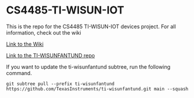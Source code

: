 # CS4485-TI-WISUN-IOT
This is the repo for the CS4485 TI-WISUN-IOT devices project. 
For all information, check out the wiki

[Link to the Wiki](https://github.com/LawsonLay/CS4485-TI-WISUN-IOT/wiki)

[Link to the TI-WISUNFANTUND repo](https://github.com/TexasInstruments/ti-wisunfantund/tree/release)

If you want to update the ti-wisunfantund subtree, run the following command.

```
git subtree pull --prefix ti-wisunfantund https://github.com/TexasInstruments/ti-wisunfantund.git main --squash
```